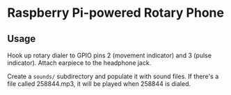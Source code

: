 # Raspberry Pi-powered Rotary Phone

## Usage

Hook up rotary dialer to GPIO pins 2 (movement indicator) and 3 (pulse
indicator). Attach earpiece to the headphone jack.

Create a `sounds/` subdirectory and populate it with sound files. If
there's a file called 258844.mp3, it will be played when 258844 is
dialed.
